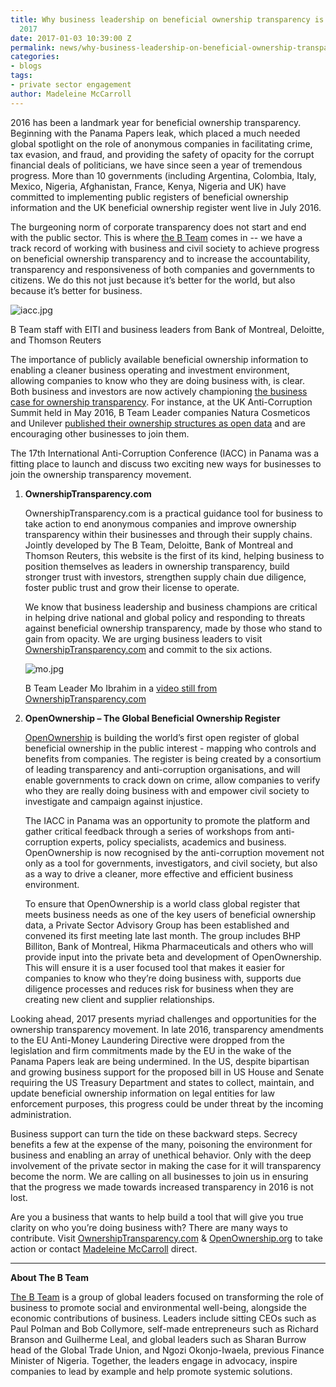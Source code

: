 ```yaml
---
title: Why business leadership on beneficial ownership transparency is critical in
  2017
date: 2017-01-03 10:39:00 Z
permalink: news/why-business-leadership-on-beneficial-ownership-transparency-is-critical-in-2017/
categories:
- blogs
tags:
- private sector engagement
author: Madeleine McCarroll
---
```


2016 has been a landmark year for beneficial ownership transparency. Beginning with the Panama Papers leak, which placed a much needed global spotlight on the role of anonymous companies in facilitating crime, tax evasion, and fraud, and providing the safety of opacity for the corrupt financial deals of politicians, we have since seen a year of tremendous progress. More than 10 governments (including Argentina, Colombia, Italy, Mexico, Nigeria, Afghanistan, France, Kenya, Nigeria and UK) have committed to implementing public registers of beneficial ownership information and the UK beneficial ownership register went live in July 2016.

The burgeoning norm of corporate transparency does not start and end with the public sector. This is where [the B Team](http://bteam.org) comes in -- we have a track record of working with business and civil society to achieve progress on beneficial ownership transparency and to increase the accountability, transparency and responsiveness of both companies and governments to citizens. We do this not just because it’s better for the world, but also because it’s better for business.

![iacc.jpg](/uploads/iacc.jpg)

B Team staff with EITI and business leaders from Bank of Montreal, Deloitte, and Thomson Reuters

The importance of publicly available beneficial ownership information to enabling a cleaner business operating and investment environment, allowing companies to know who they are doing business with, is clear. Both business and investors are now actively championing [the business case for ownership transparency](http://bteam.org/plan-b/ending-anonymous-companies-report-published/). For instance, at the UK Anti-Corruption Summit held in May 2016, B Team Leader companies Natura Cosmeticos and Unilever [published their ownership structures as open data](http://bteam.org/announcements/driving-transparency-unilever-and-natura-open-up-on-company-ownership/) and are encouraging other businesses to join them.

The 17th International Anti-Corruption Conference (IACC) in Panama was a fitting place to launch and discuss two exciting new ways for businesses to join the ownership transparency movement.

1. **OwnershipTransparency.com**

   OwnershipTransparency.com is a practical guidance tool for business to take action to end anonymous companies and improve ownership transparency within their businesses and through their supply chains. Jointly developed by The B Team, Deloitte, Bank of Montreal and Thomson Reuters, this website is the first of its kind, helping business to position themselves as leaders in ownership transparency, build stronger trust with investors, strengthen supply chain due diligence, foster public trust and grow their license to operate.

   We know that business leadership and business champions are critical in helping drive national and global policy and responding to threats against beneficial ownership transparency, made by those who stand to gain from opacity. We are urging business leaders to visit [OwnershipTransparency.com](http://ownershiptransparency.com) and commit to the six actions.

   ![mo.jpg](/uploads/mo.jpg)

    B Team Leader Mo Ibrahim in a [video still from OwnershipTransparency.com](http://bteam.org/announcements/b-team-leaders-voice-support-for-anti-corruption-meeting-in-panama/)

2. **OpenOwnership – The Global Beneficial Ownership Register**

   [OpenOwnership](http://openownership.org) is building the world’s first open register of global beneficial ownership in the public interest - mapping who controls and benefits from companies. The register is being created by a consortium of leading transparency and anti-corruption organisations, and will enable governments to crack down on crime, allow companies to verify who they are really doing business with and empower civil society to investigate and campaign against injustice.

   The IACC in Panama was an opportunity to promote the platform and gather critical feedback through a series of workshops from anti-corruption experts, policy specialists, academics and business. OpenOwnership is now recognised by the anti-corruption movement not only as a tool for governments, investigators, and civil society, but also as a way to drive a cleaner, more effective and efficient business environment.

   To ensure that OpenOwnership is a world class global register that meets business needs as one of the key users of beneficial ownership data, a Private Sector Advisory Group has been established and convened its first meeting late last month. The group includes BHP Billiton, Bank of Montreal, Hikma Pharmaceuticals and others who will provide input into the private beta and development of OpenOwnership. This will ensure it is a user focused tool that makes it easier for companies to know who they’re doing business with, supports due diligence processes and reduces risk for business when they are creating new client and supplier relationships.

Looking ahead, 2017 presents myriad challenges and opportunities for the ownership transparency movement. In late 2016, transparency amendments to the EU Anti-Money Laundering Directive were dropped from the legislation and firm commitments made by the EU in the wake of the Panama Papers leak are being undermined. In the US, despite bipartisan and growing business support for the proposed bill in US House and Senate requiring the US Treasury Department and states to collect, maintain, and update beneficial ownership information on legal entities for law enforcement purposes, this progress could be under threat by the incoming administration.

Business support can turn the tide on these backward steps. Secrecy benefits a few at the expense of the many, poisoning the environment for business and enabling an array of unethical behavior. Only with the deep involvement of the private sector in making the case for it will transparency become the norm. We are calling on all businesses to join us in ensuring that the progress we made towards increased transparency in 2016 is not lost.

Are you a business that wants to help build a tool that will give you true clarity on who you’re doing business with? There are many ways to contribute. Visit [OwnershipTransparency.com](http://ownershiptransparency.com) & [OpenOwnership.org](http://openownership.org) to take action or contact [Madeleine McCarroll](mailto:mm@bteam.org) direct.

---

**About The B Team**

[The B Team](http://bteam.org) is a group of global leaders focused on transforming the role of business to promote social and environmental well-being, alongside the economic contributions of business. Leaders include sitting CEOs such as Paul Polman and Bob Collymore, self-made entrepreneurs such as Richard Branson and Guilherme Leal, and global leaders such as Sharan Burrow head of the Global Trade Union, and Ngozi Okonjo-Iwaela, previous Finance Minister of Nigeria. Together, the leaders engage in advocacy, inspire companies to lead by example and help promote systemic solutions.
